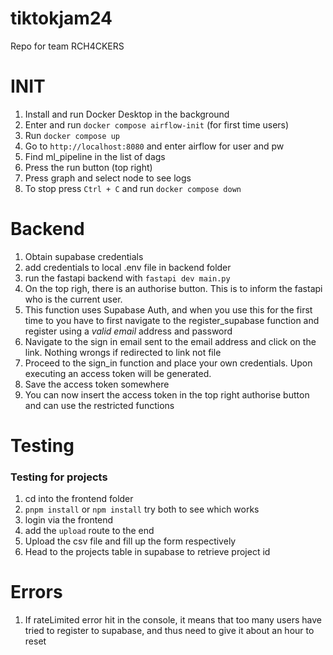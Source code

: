# tiktokjam24

Repo for team RCH4CKERS

# INIT

1. Install and run Docker Desktop in the background
2. Enter and run `docker compose airflow-init` (for first time users)
3. Run `docker compose up`
4. Go to `http://localhost:8080` and enter airflow for user and pw
5. Find ml_pipeline in the list of dags
6. Press the run button (top right)
7. Press graph and select node to see logs
8. To stop press `Ctrl + C` and run `docker compose down`

# Backend

1. Obtain supabase credentials
2. add credentials to local .env file in backend folder
3. run the fastapi backend with `fastapi dev main.py `
4. On the top righ, there is an authorise button. This is to inform the fastapi who is the current user.
5. This function uses Supabase Auth, and when you use this for the first time to you have to first navigate to the register_supabase function and register using a *valid email* address and password
6. Navigate to the sign in email sent to the email address and click on the link. Nothing wrongs if redirected to link not file
7. Proceed to the sign_in function and place your own credentials. Upon executing an access token will be generated.
8. Save the access token somewhere
9. You can now insert the access token in the top right authorise button and can use the restricted functions

# Testing

### Testing for projects 

1. cd into the frontend folder
2. `pnpm install` or `npm install` try both to see which works
3. login via the frontend
4. add the `upload` route to the end
5. Upload the csv file and fill up the form respectively
6. Head to the projects table in supabase to retrieve project id

# Errors

1. If rateLimited error hit in the console, it means that too many users have tried to register to supabase, and thus need to give it about an hour to reset
